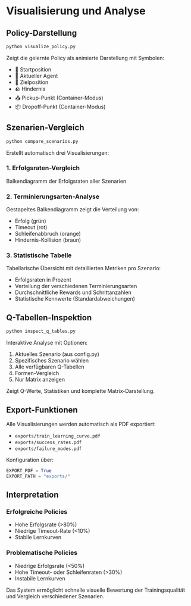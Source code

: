 # Visualisierung und Analyse

## Policy-Darstellung

```bash
python visualize_policy.py
```

Zeigt die gelernte Policy als animierte Darstellung mit Symbolen:
- 🧭 Startposition
- 🚢 Aktueller Agent  
- 🏁 Zielposition
- 🪨 Hindernis
- 📤 Pickup-Punkt (Container-Modus)
- 📦 Dropoff-Punkt (Container-Modus)

## Szenarien-Vergleich

```bash
python compare_scenarios.py
```

Erstellt automatisch drei Visualisierungen:

### 1. Erfolgsraten-Vergleich
Balkendiagramm der Erfolgsraten aller Szenarien

### 2. Terminierungsarten-Analyse  
Gestapeltes Balkendiagramm zeigt die Verteilung von:
- Erfolg (grün)
- Timeout (rot)
- Schleifenabbruch (orange) 
- Hindernis-Kollision (braun)

### 3. Statistische Tabelle
Tabellarische Übersicht mit detaillierten Metriken pro Szenario:
- Erfolgsraten in Prozent
- Verteilung der verschiedenen Terminierungsarten
- Durchschnittliche Rewards und Schrittanzahlen
- Statistische Kennwerte (Standardabweichungen)

## Q-Tabellen-Inspektion

```bash
python inspect_q_tables.py
```

Interaktive Analyse mit Optionen:
1. Aktuelles Szenario (aus config.py)
2. Spezifisches Szenario wählen
3. Alle verfügbaren Q-Tabellen
4. Formen-Vergleich
5. Nur Matrix anzeigen

Zeigt Q-Werte, Statistiken und komplette Matrix-Darstellung.

## Export-Funktionen

Alle Visualisierungen werden automatisch als PDF exportiert:
- `exports/train_learning_curve.pdf`
- `exports/success_rates.pdf` 
- `exports/failure_modes.pdf`

Konfiguration über:
```python
EXPORT_PDF = True
EXPORT_PATH = "exports/"
```

## Interpretation

### Erfolgreiche Policies
- Hohe Erfolgsrate (>80%)
- Niedrige Timeout-Rate (<10%)
- Stabile Lernkurven

### Problematische Policies  
- Niedrige Erfolgsrate (<50%)
- Hohe Timeout- oder Schleifenraten (>30%)
- Instabile Lernkurven

Das System ermöglicht schnelle visuelle Bewertung der Trainingsqualität und Vergleich verschiedener Szenarien.
